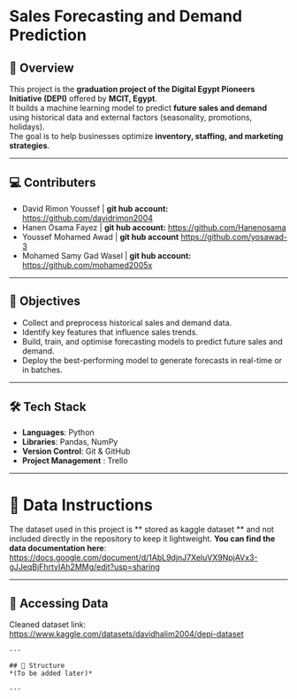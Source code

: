 # Sales Forecasting and Demand Prediction

## 📌 Overview
This project is the **graduation project of the Digital Egypt Pioneers Initiative (DEPI)** offered by **MCIT, Egypt**.  
It builds a machine learning model to predict **future sales and demand** using historical data and external factors (seasonality, promotions, holidays).  
The goal is to help businesses optimize **inventory, staffing, and marketing strategies**.


---

## 💻 Contributers
- David Rimon Youssef | **git hub account:** https://github.com/davidrimon2004
- Hanen Osama Fayez  | **git hub account:** https://github.com/Hanenosama
- Youssef Mohamed Awad | **git hub account** https://github.com/yosawad-3
- Mohamed Samy Gad Wasel | **git hub account:** https://github.com/mohamed2005x
---

## 🎯 Objectives
- Collect and preprocess historical sales and demand data.
- Identify key features that influence sales trends.
- Build, train, and optimise forecasting models to predict future sales and demand.
- Deploy the best-performing model to generate forecasts in real-time or in batches.

---

## 🛠️ Tech Stack
- **Languages**: Python  
- **Libraries**: Pandas, NumPy   
- **Version Control**: Git & GitHub  
- **Project Management** : Trello

---

# 📂 Data Instructions

The dataset used in this project is ** stored as kaggle dataset ** and not included directly in the repository to keep it lightweight.
 **You can find the data documentation here**: https://docs.google.com/document/d/1AbL9djnJ7XeluVX9NpjAVx3-gJJeqBjFhrtvIAh2MMg/edit?usp=sharing
 
 ---

## 🔗 Accessing Data 
Cleaned dataset link: https://www.kaggle.com/datasets/davidhalim2004/depi-dataset

```
---

## 📂 Structure
*(To be added later)*

---
